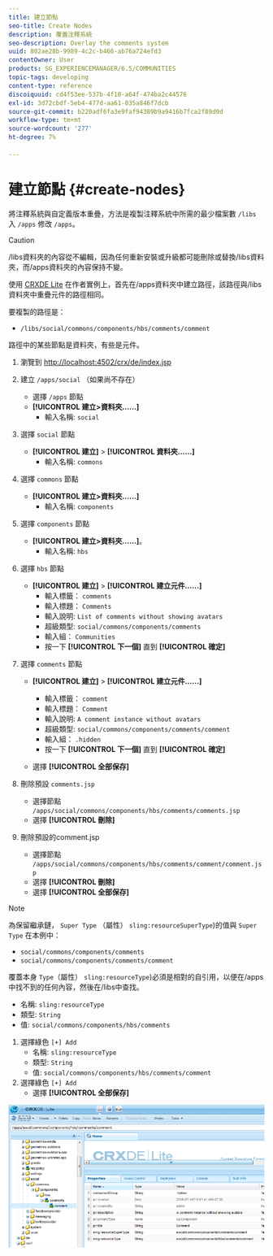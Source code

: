 ```yaml
---
title: 建立節點
seo-title: Create Nodes
description: 覆蓋注釋系統
seo-description: Overlay the comments system
uuid: 802ae28b-9989-4c2c-b466-ab76a724efd3
contentOwner: User
products: SG_EXPERIENCEMANAGER/6.5/COMMUNITIES
topic-tags: developing
content-type: reference
discoiquuid: cd4f53ee-537b-4f10-a64f-474ba2c44576
exl-id: 3d72cbdf-5eb4-477d-aa61-035a846f7dcb
source-git-commit: b220adf6fa3e9faf94389b9a9416b7fca2f89d9d
workflow-type: tm+mt
source-wordcount: '277'
ht-degree: 7%

---
```


# 建立節點 {#create-nodes}

將注釋系統與自定義版本重疊，方法是複製注釋系統中所需的最少檔案數 `/libs` 入 `/apps` 修改 `/apps`。

>[!CAUTION]
>
>/libs資料夾的內容從不編輯，因為任何重新安裝或升級都可能刪除或替換/libs資料夾，而/apps資料夾的內容保持不變。

使用 [CRXDE Lite](../../help/sites-developing/developing-with-crxde-lite.md) 在作者實例上，首先在/apps資料夾中建立路徑，該路徑與/libs資料夾中重疊元件的路徑相同。

要複製的路徑是：

* `/libs/social/commons/components/hbs/comments/comment`

路徑中的某些節點是資料夾，有些是元件。

1. 瀏覽到 [http://localhost:4502/crx/de/index.jsp](http://localhost:4502/crx/de/index.jsp)
1. 建立 `/apps/social` （如果尚不存在）
   * 選擇 `/apps` 節點
   * **[!UICONTROL 建立>資料夾……]**
      * 輸入名稱: `social`
1. 選擇 `social` 節點
   * **[!UICONTROL 建立]** > **[!UICONTROL 資料夾……]**
      * 輸入名稱: `commons`
1. 選擇 `commons` 節點
   * **[!UICONTROL 建立>資料夾……]**
      * 輸入名稱: `components`
1. 選擇 `components` 節點
   * **[!UICONTROL 建立>資料夾……]**。
      * 輸入名稱: `hbs`
1. 選擇 `hbs` 節點
   * **[!UICONTROL 建立]** > **[!UICONTROL 建立元件……]**
      * 輸入標籤： `comments`
      * 輸入標題： `Comments`
      * 輸入說明: `List of comments without showing avatars`
      * 超級類型: `social/commons/components/comments`
      * 輸入組： `Communities`
      * 按一下 **[!UICONTROL 下一個]** 直到 **[!UICONTROL 確定]**
1. 選擇 `comments` 節點

   * **[!UICONTROL 建立]** > **[!UICONTROL 建立元件……]**

      * 輸入標籤： `comment`
      * 輸入標題： `Comment`
      * 輸入說明: `A comment instance without avatars`
      * 超級類型: `social/commons/components/comments/comment`
      * 輸入組： `.hidden`
      * 按一下 **[!UICONTROL 下一個]** 直到 **[!UICONTROL 確定]**
   * 選擇 **[!UICONTROL 全部保存]**
1. 刪除預設 `comments.jsp`
   * 選擇節點 `/apps/social/commons/components/hbs/comments/comments.jsp`
   * 選擇 **[!UICONTROL 刪除]**
1. 刪除預設的comment.jsp
   * 選擇節點 `/apps/social/commons/components/hbs/comments/comment/comment.jsp`
   * 選擇 **[!UICONTROL 刪除]**
   * 選擇 **[!UICONTROL 全部保存]**

>[!NOTE]
>
>為保留繼承鏈， `Super Type` （屬性） `sling:resourceSuperType`)的值與 `Super Type` 在本例中：
>
>* `social/commons/components/comments`
>* `social/commons/components/comments/comment`


覆蓋本身 `Type`（屬性） `sling:resourceType`)必須是相對的自引用，以便在/apps中找不到的任何內容，然後在/libs中查找。
* 名稱: `sling:resourceType`
* 類型: `String`
* 值: `social/commons/components/hbs/comments`

1. 選擇綠色 `[+] Add`
   * 名稱: `sling:resourceType`
   * 類型: `String`
   * 值: `social/commons/components/hbs/comments/comment`
1. 選擇綠色 `[+] Add`
   * 選擇 **[!UICONTROL 全部保存]**

![建立節點](assets/create-nodes.png)
